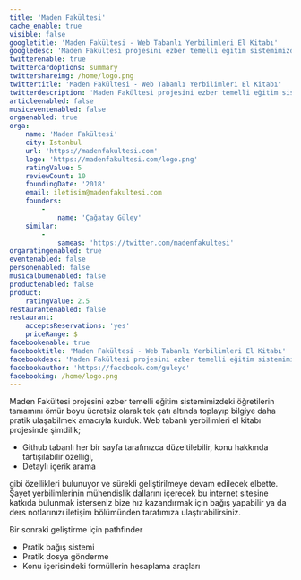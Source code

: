 ```yaml
---
title: 'Maden Fakültesi'
cache_enable: true
visible: false
googletitle: 'Maden Fakültesi - Web Tabanlı Yerbilimleri El Kitabı'
googledesc: 'Maden Fakültesi projesini ezber temelli eğitim sistemimizdeki öğretilerin tamamını ömür boyu ücretsiz olarak tek çatı altında toplayıp bilgiye daha pratik ulaşabilmek amacıyla kurduk.'
twitterenable: true
twittercardoptions: summary
twittershareimg: /home/logo.png
twittertitle: 'Maden Fakültesi - Web Tabanlı Yerbilimleri El Kitabı'
twitterdescription: 'Maden Fakültesi projesini ezber temelli eğitim sistemimizdeki öğretilerin tamamını ömür boyu ücretsiz olarak tek çatı altında toplayıp bilgiye daha pratik ulaşabilmek amacıyla kurduk.'
articleenabled: false
musiceventenabled: false
orgaenabled: true
orga:
    name: 'Maden Fakültesi'
    city: Istanbul
    url: 'https://madenfakultesi.com'
    logo: 'https://madenfakultesi.com/logo.png'
    ratingValue: 5
    reviewCount: 10
    foundingDate: '2018'
    email: iletisim@madenfakultesi.com
    founders:
        -
            name: 'Çağatay Güley'
    similar:
        -
            sameas: 'https://twitter.com/madenfakultesi'
orgaratingenabled: true
eventenabled: false
personenabled: false
musicalbumenabled: false
productenabled: false
product:
    ratingValue: 2.5
restaurantenabled: false
restaurant:
    acceptsReservations: 'yes'
    priceRange: $
facebookenable: true
facebooktitle: 'Maden Fakültesi - Web Tabanlı Yerbilimleri El Kitabı'
facebookdesc: 'Maden Fakültesi projesini ezber temelli eğitim sistemimizdeki öğretilerin tamamını ömür boyu ücretsiz olarak tek çatı altında toplayıp bilgiye daha pratik ulaşabilmek amacıyla kurduk.'
facebookauthor: 'https://facebook.com/guleyc'
facebookimg: /home/logo.png
---
```


<p>Maden Fak&uuml;ltesi projesini ezber temelli eğitim sistemimizdeki &ouml;ğretilerin tamamını &ouml;m&uuml;r boyu &uuml;cretsiz olarak tek &ccedil;atı altında toplayıp bilgiye daha pratik ulaşabilmek amacıyla kurduk. Web tabanlı yerbilimleri el kitabı projesinde şimdilik;</p>
<ul>
<li>Github tabanlı her bir sayfa tarafınızca d&uuml;zeltilebilir, konu hakkında tartışılabilir &ouml;zelliği,</li>
<li>Detaylı i&ccedil;erik arama</li>
</ul>
<p>gibi &ouml;zellikleri bulunuyor ve s&uuml;rekli geliştirilmeye devam edilecek elbette. Şayet yerbilimlerinin m&uuml;hendislik dallarını i&ccedil;erecek bu internet sitesine katkıda bulunmak isterseniz bize hız kazandırmak i&ccedil;in bağış yapabilir ya da ders notlarınızı iletişim b&ouml;l&uuml;m&uuml;nden tarafımıza ulaştırabilirsiniz.</p>
<p>Bir sonraki geliştirme i&ccedil;in pathfinder</p>
<ul>
<li>Pratik bağış sistemi</li>
<li>Pratik dosya g&ouml;nderme</li>
<li>Konu i&ccedil;erisindeki form&uuml;llerin hesaplama ara&ccedil;ları</li>
</ul>